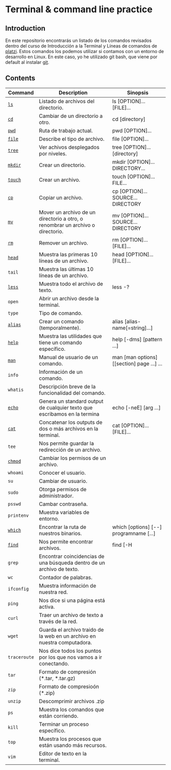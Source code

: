 # Terminal & command line practice
## Introduction
En este repositorio encontrarás un listado de los comandos revisados dentro del curso de Introducción a la Terminal y Líneas de comandos de [platzi](https://platzi.com/clases/terminal/). Estos comandos los podemos utilizar si contamos con un entorno de desarrollo en Linux. En este caso, yo he utilizado git bash, que viene por default al instalar [git](https://git-scm.com/doc).

## Contents 

| Command      |                                              Description                         | Sinopsis             |
| ------------- | ------------------------------ | ----------------------------------------
| [`ls`](https://man7.org/linux/man-pages/man1/ls.1.html)     | Listado de archivos del directorio. | ls [OPTION]... [FILE]... |
| [`cd`](https://linuxcommand.org/lc3_man_pages/cdh.html)    | Cambiar de un directorio a otro. | cd \[directory]         |
| [`pwd`](https://man7.org/linux/man-pages/man1/pwd.1.html) | Ruta de trabajo actual. | pwd [OPTION]...   |
| [`file`](https://man7.org/linux/man-pages/man1/file.1.html) | Describe el tipo de archivo. | file [OPTION]...     |
| [`tree`](https://linux.die.net/man/1/tree)    | Ver achivos desplegados por niveles. |  tree [OPTION]... [directory]    |
| [`mkdir`](https://man7.org/linux/man-pages/man1/mkdir.1.html)   | Crear un directorio. |    mkdir [OPTION]... DIRECTORY...    |
| [`touch`](https://man7.org/linux/man-pages/man1/touch.1.html)   | Crear un archivo. |   touch [OPTION]... FILE...   |
| [`cp`](https://man7.org/linux/man-pages/man1/cp.1.html)  | Copiar un archivo. |   cp [OPTION]... SOURCE... DIRECTORY    |
| [`mv`](https://linux.die.net/man/1/mv)  | Mover un archivo de un directorio a otro, o renombrar un archivo o directorio. |    mv [OPTION]... SOURCE... DIRECTORY  |
| [`rm`](https://man7.org/linux/man-pages/man1/rm.1.html)  | Remover un archivo. |   rm [OPTION]... [FILE]...    |
| [`head`](https://man7.org/linux/man-pages/man1/head.1.html)    | Muestra las primeras 10 líneas de un archivo. |   head [OPTION]... [FILE]...    |
| `tail`    | Muestra las últimas 10 líneas de un archivo. |
| [`less`](https://man7.org/linux/man-pages/man1/less.1.html)    | Muestra todo el archivo de texto. |    less -?       |   
| `open`    | Abrir un archivo desde la terminal. |     |
| `type`    | Tipo de comando. |      |
| [`alias`](https://man7.org/linux/man-pages/man1/alias.1p.html)   | Crear un comando (temporalmente). |   alias [alias-name[=string]...]    |
| [`help`](https://linuxcommand.org/lc3_man_pages/helph.html)    | Muestra las utilidades que tiene un comando específico. |  help [-dms] [pattern ...]   |
| [`man`](https://man7.org/linux/man-pages/man1/man.1.html) | Manual de usuario de un comando. |    man [man options] [[section] page ...] ...  |
| `info`    | Información de un comando. |
| `whatis` | Descripción breve de la funcionalidad del comando. |
| [`echo`](https://linuxcommand.org/lc3_man_pages/echoh.html)    | Genera un standard output de cualquier texto que escribamos en la termina |   echo [-neE] [arg ...]   |
| [`cat`](https://man7.org/linux/man-pages/man1/cat.1.html) | Concatenar los outputs de dos o más archivos en la terminal. |    cat [OPTION]... [FILE]...   |
| `tee` | Nos permite guardar la redirección de un archivo. |
| [`chmod`](https://linux.die.net/man/1/chmod)  | Cambiar los permisos de un archivo. |
| `whoami`  | Conocer el usuario. |
| `su` | Cambiar de usuario. |
| `sudo` | Otorga permisos de administrador. |
| `psswd` | Cambar contraseña. |
| `printenv` | Muestra variables de entorno. |
| [`which`](https://linux.die.net/man/1/which)   | Encontrar la ruta de nuestros binarios. |    which [options] [--] programname [...]    |
| [`find`](https://man7.org/linux/man-pages/man1/find.1p.html)    | Nos permite encontrar archivos. |   find [-H|-L] path... [operand_expression...]  |
| `grep`    | Encontrar coincidencias de una búsqueda dentro de un archivo de texto. |
| `wc`  | Contador de palabras. |
| `ifconfig`    | Muestra información de nuestra red. |
| `ping`    | Nos dice si una página está activa. |
| `curl`    | Traer un archivo de texto a través de la red. |
| `wget`    | Guarda el archivo traido de la web en un archivo en nuestra computadora. |
| `traceroute` | Nos dice todos los puntos por los que nos vamos a ir conectando. |
| `tar` | Formato de compresión (*.tar, *.tar.gz) |
| `zip` | Formato de compresioón (*.zip) |
| `unzip`   | Descomprimir archivos .zip |
| `ps`  | Muestra los comandos que están corriendo. |
| `kill`    | Terminar un proceso específico. |
| `top` | Muestra los procesos que están usando más recursos. |
| `vim` | Editor de texto en la terminal. |








